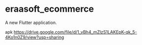 # eraasoft_ecommerce

A new Flutter application.

apk
https://drive.google.com/file/d/1_vBh4_mZlzS1LAKEpK-qk_5-4Ko1n0Z9/view?usp=sharing
